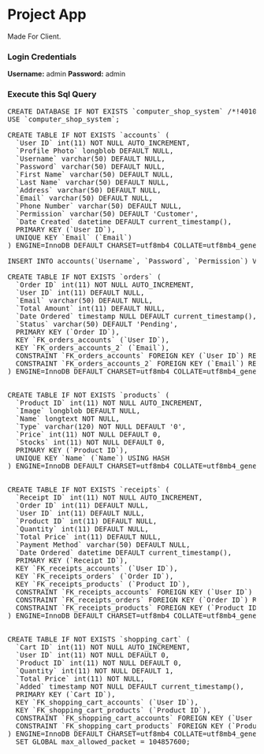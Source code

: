 # **Project App**

Made For Client.

### **Login Credentials**
**Username:** admin
**Password:** admin

### **Execute this Sql Query**
<pre>CREATE DATABASE IF NOT EXISTS `computer_shop_system` /*!40100 DEFAULT CHARACTER SET utf8mb4 COLLATE utf8mb4_general_ci */;
USE `computer_shop_system`;

CREATE TABLE IF NOT EXISTS `accounts` (
  `User ID` int(11) NOT NULL AUTO_INCREMENT,
  `Profile Photo` longblob DEFAULT NULL,
  `Username` varchar(50) DEFAULT NULL,
  `Password` varchar(50) DEFAULT NULL,
  `First Name` varchar(50) DEFAULT NULL,
  `Last Name` varchar(50) DEFAULT NULL,
  `Address` varchar(50) DEFAULT NULL,
  `Email` varchar(50) DEFAULT NULL,
  `Phone Number` varchar(50) DEFAULT NULL,
  `Permission` varchar(50) DEFAULT 'Customer',
  `Date Created` datetime DEFAULT current_timestamp(),
  PRIMARY KEY (`User ID`),
  UNIQUE KEY `Email` (`Email`)
) ENGINE=InnoDB DEFAULT CHARSET=utf8mb4 COLLATE=utf8mb4_general_ci;

INSERT INTO accounts(`Username`, `Password`, `Permission`) VALUES('admin', 'admin', 'Admin');

CREATE TABLE IF NOT EXISTS `orders` (
  `Order ID` int(11) NOT NULL AUTO_INCREMENT,
  `User ID` int(11) DEFAULT NULL,
  `Email` varchar(50) DEFAULT NULL,
  `Total Amount` int(11) DEFAULT NULL,
  `Date Ordered` timestamp NULL DEFAULT current_timestamp(),
  `Status` varchar(50) DEFAULT 'Pending',
  PRIMARY KEY (`Order ID`),
  KEY `FK_orders_accounts` (`User ID`),
  KEY `FK_orders_accounts_2` (`Email`),
  CONSTRAINT `FK_orders_accounts` FOREIGN KEY (`User ID`) REFERENCES `accounts` (`User ID`) ON DELETE CASCADE ON UPDATE NO ACTION,
  CONSTRAINT `FK_orders_accounts_2` FOREIGN KEY (`Email`) REFERENCES `accounts` (`Email`) ON DELETE CASCADE ON UPDATE NO ACTION
) ENGINE=InnoDB DEFAULT CHARSET=utf8mb4 COLLATE=utf8mb4_general_ci;


CREATE TABLE IF NOT EXISTS `products` (
  `Product ID` int(11) NOT NULL AUTO_INCREMENT,
  `Image` longblob DEFAULT NULL,
  `Name` longtext NOT NULL,
  `Type` varchar(120) NOT NULL DEFAULT '0',
  `Price` int(11) NOT NULL DEFAULT 0,
  `Stocks` int(11) NOT NULL DEFAULT 0,
  PRIMARY KEY (`Product ID`),
  UNIQUE KEY `Name` (`Name`) USING HASH
) ENGINE=InnoDB DEFAULT CHARSET=utf8mb4 COLLATE=utf8mb4_general_ci;


CREATE TABLE IF NOT EXISTS `receipts` (
  `Receipt ID` int(11) NOT NULL AUTO_INCREMENT,
  `Order ID` int(11) DEFAULT NULL,
  `User ID` int(11) DEFAULT NULL,
  `Product ID` int(11) DEFAULT NULL,
  `Quantity` int(11) DEFAULT NULL,
  `Total Price` int(11) DEFAULT NULL,
  `Payment Method` varchar(50) DEFAULT NULL,
  `Date Ordered` datetime DEFAULT current_timestamp(),
  PRIMARY KEY (`Receipt ID`),
  KEY `FK_receipts_accounts` (`User ID`),
  KEY `FK_receipts_orders` (`Order ID`),
  KEY `FK_receipts_products` (`Product ID`),
  CONSTRAINT `FK_receipts_accounts` FOREIGN KEY (`User ID`) REFERENCES `accounts` (`User ID`) ON DELETE CASCADE ON UPDATE NO ACTION,
  CONSTRAINT `FK_receipts_orders` FOREIGN KEY (`Order ID`) REFERENCES `orders` (`Order ID`) ON DELETE CASCADE ON UPDATE NO ACTION,
  CONSTRAINT `FK_receipts_products` FOREIGN KEY (`Product ID`) REFERENCES `products` (`Product ID`) ON DELETE SET NULL ON UPDATE NO ACTION
) ENGINE=InnoDB DEFAULT CHARSET=utf8mb4 COLLATE=utf8mb4_general_ci;


CREATE TABLE IF NOT EXISTS `shopping_cart` (
  `Cart ID` int(11) NOT NULL AUTO_INCREMENT,
  `User ID` int(11) NOT NULL DEFAULT 0,
  `Product ID` int(11) NOT NULL DEFAULT 0,
  `Quantity` int(11) NOT NULL DEFAULT 1,
  `Total Price` int(11) NOT NULL,
  `Added` timestamp NOT NULL DEFAULT current_timestamp(),
  PRIMARY KEY (`Cart ID`),
  KEY `FK_shopping_cart_accounts` (`User ID`),
  KEY `FK_shopping_cart_products` (`Product ID`),
  CONSTRAINT `FK_shopping_cart_accounts` FOREIGN KEY (`User ID`) REFERENCES `accounts` (`User ID`) ON DELETE CASCADE ON UPDATE NO ACTION,
  CONSTRAINT `FK_shopping_cart_products` FOREIGN KEY (`Product ID`) REFERENCES `products` (`Product ID`) ON DELETE CASCADE ON UPDATE NO ACTION
) ENGINE=InnoDB DEFAULT CHARSET=utf8mb4 COLLATE=utf8mb4_general_ci;
  SET GLOBAL max_allowed_packet = 104857600;
  </pre>
